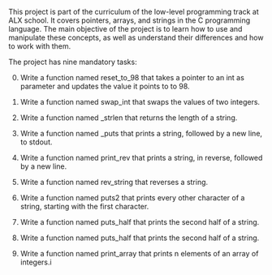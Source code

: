 This project is part of the curriculum of the low-level programming track at ALX school. It covers pointers, arrays, and strings in the C programming language. The main objective of the project is to learn how to use and manipulate these concepts, as well as understand their differences and how to work with them.

The project has nine mandatory tasks:

0. Write a function named reset_to_98 that takes a pointer to an int as parameter and updates the value it points to to 98.

1. Write a function named swap_int that swaps the values of two integers.

2. Write a function named _strlen that returns the length of a string.

3. Write a function named _puts that prints a string, followed by a new line, to stdout.

4. Write a function named print_rev that prints a string, in reverse, followed by a new line.

5. Write a function named rev_string that reverses a string.

6. Write a function named puts2 that prints every other character of a string, starting with the first character.

7. Write a function named puts_half that prints the second half of a string.

8. Write a function named puts_half that prints the second half of a string.

9. Write a function named print_array that prints n elements of an array of integers.i
